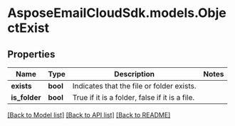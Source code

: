 # AsposeEmailCloudSdk.models.ObjectExist

## Properties
Name | Type | Description | Notes
------------ | ------------- | ------------- | -------------
**exists** | **bool** | Indicates that the file or folder exists. | 
**is_folder** | **bool** | True if it is a folder, false if it is a file. | 

[[Back to Model list]](README.md#documentation-for-models) [[Back to API list]](README.md#documentation-for-api-endpoints) [[Back to README]](README.md)


